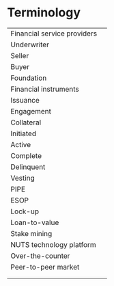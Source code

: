 # Terminology

|  |  |
| :--- | :--- |
| Financial service providers |  |
| Underwriter |  |
| Seller |  |
| Buyer |  |
| Foundation |  |
| Financial instruments |  |
| Issuance |  |
| Engagement |  |
| Collateral |  |
| Initiated |  |
| Active |  |
| Complete |  |
| Delinquent |  |
| Vesting |  |
| PIPE |  |
| ESOP |  |
| Lock-up |  |
| Loan-to-value |  |
| Stake mining |  |
| NUTS technology platform |  |
| Over-the-counter |  |
| Peer-to-peer market |  |
|  |  |
|  |  |

